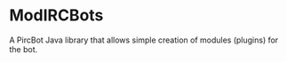 ModIRCBots
==========

A PircBot Java library that allows simple creation of modules (plugins) for the bot.
